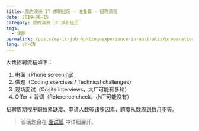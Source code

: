 ```yaml
---
title: 我的澳洲 IT 求职经历 · 准备篇 · 招聘流程
date: 2019-08-15
category: 我的澳洲 IT 求职经历
tags:
  - 求职
permalink: /posts/my-it-job-hunting-experience-in-australia/preparation/recruitment-process
lang: zh-CN
---
```


大致招聘流程如下：

1. 电面（Phone screening）
2. 做题（Coding exercises / Technical challenges）
3. 现场面试（Onsite interviews，大厂可能有多轮）
4. Offer + 背调（Reference check，小厂可能没有）

招聘周期视乎职位紧缺度、申请人数等诸多因素，跨度从数周到数月不等。

> 该话题会在 [面试篇](../3-interviews/index.md) 中详细展开。
